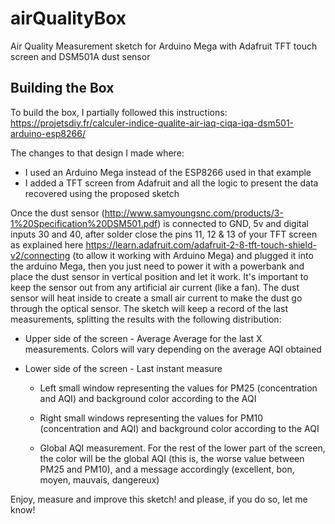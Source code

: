 # airQualityBox
Air Quality Measurement sketch for Arduino Mega with Adafruit TFT touch screen and DSM501A dust sensor

## Building the Box
To build the box, I partially followed this instructions:
https://projetsdiy.fr/calculer-indice-qualite-air-iaq-ciqa-iqa-dsm501-arduino-esp8266/

The changes to that design I made where:
- I used an Arduino Mega instead of the ESP8266 used in that example
- I added a TFT screen from Adafruit and all the logic to present the data recovered using the proposed sketch

Once the dust sensor (http://www.samyoungsnc.com/products/3-1%20Specification%20DSM501.pdf) is connected to GND, 5v and digital inputs 30 and 40, after solder close the pins 11, 12 & 13 of your TFT screen as explained here https://learn.adafruit.com/adafruit-2-8-tft-touch-shield-v2/connecting (to allow it working with Arduino Mega) and plugged it into the arduino Mega, then you just need to power it with a powerbank and place the dust sensor in vertical position and let it work. It's important to keep the sensor out from any artificial air current (like a fan). The dust sensor will heat inside to create a small air current to make the dust go through the optical sensor. The sketch will keep a record of the last measurements, splitting the results with the following distribution:

- Upper side of the screen - Average
Average for the last X measurements. Colors will vary depending on the average AQI obtained

- Lower side of the screen - Last instant measure
  - Left small window representing the values for PM25 (concentration and AQI) and background color according to the AQI

  - Right small windows representing the values for PM10 (concentration and AQI) and background color according to the AQI
  
  - Global AQI measurement. For the rest of the lower part of the screen, the color will be the global AQI (this is, the worse value between PM25 and PM10), and a message accordingly (excellent, bon, moyen, mauvais, dangereux)
  
Enjoy, measure and improve this sketch! and please, if you do so, let me know!
